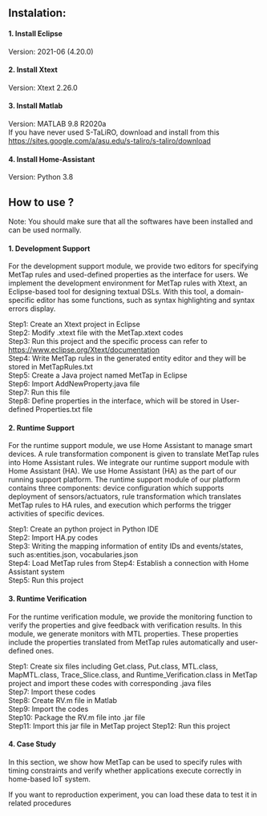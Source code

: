 ## Instalation:
#### 1. Install Eclipse 
  Version: 2021-06 (4.20.0) 
#### 2. Install Xtext
  Version: Xtext 2.26.0   
#### 3. Install Matlab
  Version: MATLAB 9.8 R2020a    
  If you have never used S-TaLiRO, download and install from this https://sites.google.com/a/asu.edu/s-taliro/s-taliro/download
#### 4. Install Home-Assistant
  Version: Python 3.8
## How to use ?
Note: You should make sure that all the softwares have been installed and can be used normally.
#### 1. Development Support
For the development support module, we provide two editors for specifying MetTap rules and used-defined properties as the interface for users.
We implement the development environment for MetTap rules with Xtext, an Eclipse-based tool for designing textual DSLs. 
With this tool, a domain-specific editor has some functions, such as syntax highlighting and syntax errors display. 

Step1: Create an Xtext project in Eclipse     
Step2: Modify .xtext file with the MetTap.xtext codes      
Step3: Run this project and the specific process can refer to https://www.eclipse.org/Xtext/documentation    
Step4: Write MetTap rules in the generated entity editor and they will be stored in MetTapRules.txt   
Step5: Create a Java project named MetTap in Eclipse     
Step6: Import AddNewProperty.java file      
Step7: Run this file  
Step8: Define properties in the interface, which will be stored in User-defined Properties.txt file  

#### 2. Runtime Support
For the runtime support module, we use Home Assistant to manage smart devices. 
A rule transformation component is given to translate MetTap rules into Home Assistant rules.
We integrate our runtime support module with Home Assistant (HA).
We use Home Assistant (HA) as the part of our running support platform. 
The runtime support module of our platform contains three components: device configuration which supports deployment of sensors/actuators, rule transformation which translates MetTap rules to HA rules, and execution which performs the trigger activities of specific devices.  

Step1: Create an python project in Python IDE           
Step2: Import HA.py codes      
Step3: Writing the mapping information of entity IDs and events/states, such as:entities.json, vocabularies.json      
Step4: Load MetTap rules from 
Step4: Establish a connection with Home Assistant system     
Step5: Run this project   

#### 3. Runtime Verification
For the runtime verification module, we provide the monitoring function to verify the properties and give feedback with verification results.
In this module, we generate monitors with MTL properties. 
These properties include the properties translated from MetTap rules automatically and user-defined ones.  

Step1: Create six files including Get.class, Put.class, MTL.class, MapMTL.class, Trace_Slice.class, and Runtime_Verification.class in MetTap project and import these codes with corresponding .java files        
Step7: Import these codes    
Step8: Create RV.m file in Matlab  
Step9: Import the codes     
Step10: Package the RV.m file into .jar file  
Step11: Import this jar file in MetTap project
Step12: Run this project

#### 4. Case Study
In this section, we show how MetTap can be used to specify rules with timing constraints and verify whether applications execute correctly in home-based IoT system.  

If you want to reproduction experiment, you can load these data to test it in related procedures  
